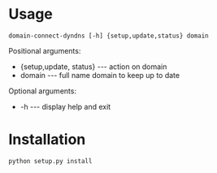 Usage
=====

```
domain-connect-dyndns [-h] {setup,update,status} domain
```

Positional arguments:
- {setup,update, status} --- action on domain
- domain --- full name domain to keep up to date

Optional arguments:
- -h --- display help and exit


Installation
============

`python setup.py install`